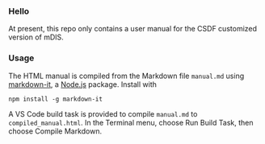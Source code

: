 ### Hello

At present, this repo only contains a user manual for the CSDF customized version of mDIS.

### Usage

The HTML manual is compiled from the Markdown file `manual.md` using [markdown-it](https://github.com/markdown-it/markdown-it),
a [Node.js](https://nodejs.org/en/) package. Install with

`npm install -g markdown-it`

A VS Code build task is provided to compile `manual.md` to `compiled_manual.html`. In the Terminal menu, choose Run Build Task, then choose Compile Markdown.
